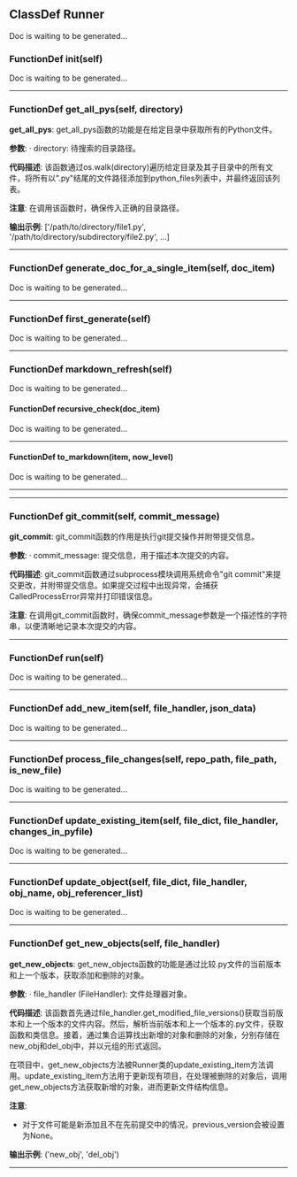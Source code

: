 ## ClassDef Runner
Doc is waiting to be generated...
### FunctionDef __init__(self)
Doc is waiting to be generated...
***
### FunctionDef get_all_pys(self, directory)
**get_all_pys**: get_all_pys函数的功能是在给定目录中获取所有的Python文件。

**参数**:
· directory: 待搜索的目录路径。

**代码描述**:
该函数通过os.walk(directory)遍历给定目录及其子目录中的所有文件，将所有以".py"结尾的文件路径添加到python_files列表中，并最终返回该列表。

**注意**: 在调用该函数时，确保传入正确的目录路径。

**输出示例**:
['/path/to/directory/file1.py', '/path/to/directory/subdirectory/file2.py', ...]
***
### FunctionDef generate_doc_for_a_single_item(self, doc_item)
Doc is waiting to be generated...
***
### FunctionDef first_generate(self)
Doc is waiting to be generated...
***
### FunctionDef markdown_refresh(self)
Doc is waiting to be generated...
#### FunctionDef recursive_check(doc_item)
Doc is waiting to be generated...
***
#### FunctionDef to_markdown(item, now_level)
Doc is waiting to be generated...
***
***
### FunctionDef git_commit(self, commit_message)
**git_commit**: git_commit函数的作用是执行git提交操作并附带提交信息。

**参数**:
· commit_message: 提交信息，用于描述本次提交的内容。

**代码描述**:
git_commit函数通过subprocess模块调用系统命令"git commit"来提交更改，并附带提交信息。如果提交过程中出现异常，会捕获CalledProcessError异常并打印错误信息。

**注意**: 在调用git_commit函数时，确保commit_message参数是一个描述性的字符串，以便清晰地记录本次提交的内容。
***
### FunctionDef run(self)
Doc is waiting to be generated...
***
### FunctionDef add_new_item(self, file_handler, json_data)
Doc is waiting to be generated...
***
### FunctionDef process_file_changes(self, repo_path, file_path, is_new_file)
Doc is waiting to be generated...
***
### FunctionDef update_existing_item(self, file_dict, file_handler, changes_in_pyfile)
Doc is waiting to be generated...
***
### FunctionDef update_object(self, file_dict, file_handler, obj_name, obj_referencer_list)
Doc is waiting to be generated...
***
### FunctionDef get_new_objects(self, file_handler)
**get_new_objects**: get_new_objects函数的功能是通过比较.py文件的当前版本和上一个版本，获取添加和删除的对象。

**参数**:
· file_handler (FileHandler): 文件处理器对象。

**代码描述**:
该函数首先通过file_handler.get_modified_file_versions()获取当前版本和上一个版本的文件内容。然后，解析当前版本和上一个版本的.py文件，获取函数和类信息。接着，通过集合运算找出新增的对象和删除的对象，分别存储在new_obj和del_obj中，并以元组的形式返回。

在项目中，get_new_objects方法被Runner类的update_existing_item方法调用。update_existing_item方法用于更新现有项目，在处理被删除的对象后，调用get_new_objects方法获取新增的对象，进而更新文件结构信息。

**注意**:
- 对于文件可能是新添加且不在先前提交中的情况，previous_version会被设置为None。

**输出示例**:
('new_obj', 'del_obj')
***
